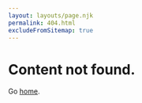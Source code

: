 ```yaml
---
layout: layouts/page.njk
permalink: 404.html
excludeFromSitemap: true
---
```


# Content not found.

Go <a href="{{ '/' | url }}">home</a>.
